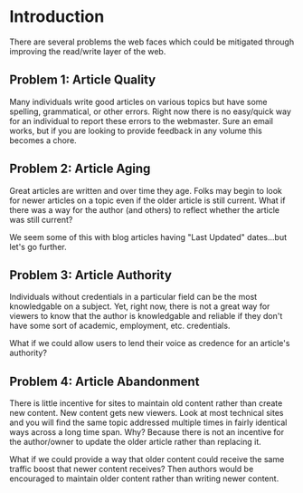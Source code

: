 # Introduction
There are several problems the web faces which could be mitigated through improving the read/write layer of the web.

## Problem 1: Article Quality
Many individuals write good articles on various topics but have some spelling, grammatical, or other errors. Right now there is no easy/quick way for an individual to report these errors to the webmaster. Sure an email works, but if you are looking to provide feedback in any volume this becomes a chore.

## Problem 2: Article Aging
Great articles are written and over time they age. Folks may begin to look for newer articles on a topic even if the older article is still current. What if there was a way for the author (and others) to reflect whether the article was still current?

We seem some of this with blog articles having "Last Updated" dates...but let's go further.

## Problem 3: Article Authority
Individuals without credentials in a particular field can be the most knowledgable on a subject. Yet, right now, there is not a great way for viewers to know that the author is knowledgable and reliable if they don't have some sort of academic, employment, etc. credentials.

What if we could allow users to lend their voice as credence for an article's authority?

## Problem 4: Article Abandonment
There is little incentive for sites to maintain old content rather than create new content. New content gets new viewers. Look at most technical sites and you will find the same topic addressed multiple times in fairly identical ways across a long time span. Why? Because there is not an incentive for the author/owner to update the older article rather than replacing it.

What if we could provide a way that older content could receive the same traffic boost that newer content receives? Then authors would be encouraged to maintain older content rather than writing newer content.
